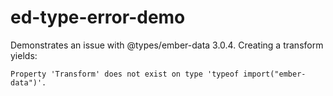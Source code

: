 # ed-type-error-demo

Demonstrates an issue with @types/ember-data 3.0.4. Creating a transform yields:

```
Property 'Transform' does not exist on type 'typeof import("ember-data")'.
```

